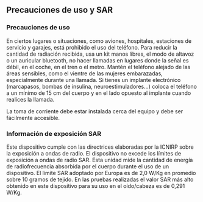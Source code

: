 ## Precauciones de uso y SAR
### Precauciones de uso
En ciertos lugares o situaciones, como aviones, hospitales, estaciones de servicio y garajes, está prohibido el uso del teléfono.
Para reducir la cantidad de radiación recibida, usa un kit manos libres, el modo de altavoz o un auricular bluetooth, no hacer llamadas en lugares donde la señal es débil, en el coche, en el tren o el metro. Mantén el teléfono alejado de las áreas sensibles, como el vientre de las mujeres embarazadas, especialmente durante una llamada. Si tienes un implante electrónico (marcapasos, bombas de insulina, neuroestimuladores...) coloca el teléfono a un mínimo de 15 cm del cuerpo y en el lado opuesto al implante cuando realices la llamada.

La toma de corriente debe estar instalada cerca del equipo y debe ser fácilmente accesible.

### Información de exposición SAR
Este dispositivo cumple con las directrices elaboradas por la ICNIRP sobre la exposición a ondas de radio. El dispositivo no excede los límites de exposición a ondas de radio SAR. Esta unidad mide la cantidad de energía de radiofrecuencia absorbida por el cuerpo durante el uso de un dispositivo.
El límite SAR adoptado por Europa es de 2,0 W/Kg en promedio sobre 10 gramos de tejido. En las pruebas realizadas el valor SAR más alto obtenido en este dispositivo para su uso en el oído/cabeza es de 0,291 W/Kg.

